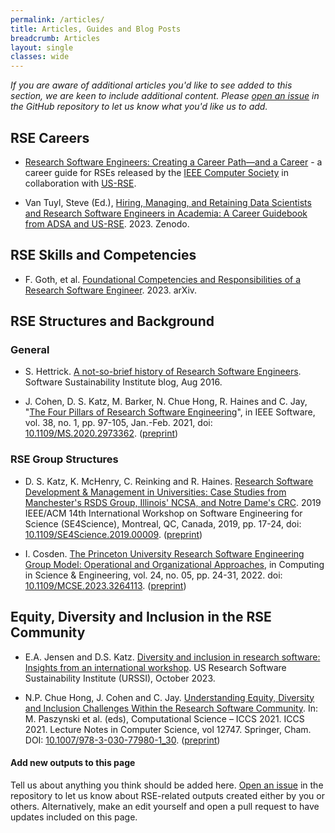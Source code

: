 ```yaml
---
permalink: /articles/
title: Articles, Guides and Blog Posts
breadcrumb: Articles
layout: single
classes: wide
---
```


_If you are aware of additional articles you'd like to see added to this
section, we are keen to include additional content. Please
[open an
issue](https://github.com/RSEToolkit/RSEToolkit.github.io/issues/new/choose)
in the GitHub repository to let us know what you'd like us to add._

## RSE Careers

 * [Research Software Engineers: Creating a Career Path—and a
   Career](https://doi.org/10.5281/zenodo.10073233) - a career guide for RSEs
   released by the [IEEE Computer Society](https://www.computer.org/) in
   collaboration with [US-RSE](https://us-rse.org/).

 * Van Tuyl, Steve (Ed.), [Hiring, Managing, and Retaining Data Scientists and
   Research Software Engineers in Academia: A Career Guidebook from ADSA and
   US-RSE](https://doi.org/10.5281/zenodo.8264152). 2023. Zenodo.

## RSE Skills and Competencies

 * F. Goth, et al. [Foundational Competencies and Responsibilities of a Research
   Software Engineer](https://arxiv.org/abs/2311.11457). 2023. arXiv.

## RSE Structures and Background

### General
   * S. Hettrick. [A not-so-brief history of Research Software
     Engineers](https://www.software.ac.uk/blog/not-so-brief-history-research-software-engineers-0).
     Software Sustainability Institute blog, Aug 2016.

   * J. Cohen, D. S. Katz, M. Barker, N. Chue Hong, R. Haines and C. Jay, "[The
     Four Pillars of Research Software
     Engineering](https://ieeexplore.ieee.org/document/8994167)", in IEEE
     Software, vol. 38, no. 1, pp. 97-105, Jan.-Feb. 2021, doi:
     [10.1109/MS.2020.2973362](https://doi.org/10.1109/MS.2020.2973362).
     ([preprint](https://doi.org/10.48550/arXiv.2002.01035))

### RSE Group Structures

   * D. S. Katz, K. McHenry, C. Reinking and R. Haines. [Research Software
     Development & Management in Universities: Case Studies from
     Manchester's RSDS Group, Illinois' NCSA, and Notre Dame's CRC](
        https://ieeexplore.ieee.org/document/8823733).
      2019 IEEE/ACM 14th International Workshop on Software Engineering for
      Science (SE4Science), Montreal, QC, Canada, 2019, pp. 17-24,
      doi: [10.1109/SE4Science.2019.00009](
        https://doi.org/10.1109/SE4Science.2019.00009).
      ([preprint](http://arxiv.org/abs/1903.00732))

   * I. Cosden. [The Princeton University Research Software Engineering Group
     Model: Operational and Organizational Approaches](
        https://doi.ieeecomputersociety.org/10.1109/MCSE.2023.3264113), in
      Computing in Science & Engineering, vol. 24, no. 05, pp. 24-31, 2022.
      doi: [10.1109/MCSE.2023.3264113](
        https://doi.ieeecomputersociety.org/10.1109/MCSE.2023.3264113).
      ([preprint](https://arxiv.org/abs/2210.16261))


## Equity, Diversity and Inclusion in the RSE Community

 * E.A. Jensen and D.S. Katz. [Diversity and inclusion in research software:
   Insights from an international
   workshop](https://urssi.us/blog/2023/10/26/diversity-and-inclusion-in-research-software-insights-from-an-international-workshop/).
   US Research Software Sustainability Institute (URSSI), October 2023.

 * N.P. Chue Hong, J. Cohen and C. Jay. [Understanding Equity, Diversity and
   Inclusion Challenges Within the Research Software
   Community](https://doi.org/10.1007/978-3-030-77980-1_30). In: M. Paszynski
   et al. (eds), Computational Science – ICCS 2021. ICCS 2021. Lecture Notes in
   Computer Science, vol 12747. Springer, Cham. DOI:
   [10.1007/978-3-030-77980-1_30](https://doi.org/10.1007/978-3-030-77980-1_30).
   ([preprint](https://doi.org/10.48550/arXiv.2104.01712))

#### Add new outputs to this page

Tell us about anything you think should be added here. [Open an
issue](https://github.com/RSEToolkit/RSEToolkit.github.io/issues/new/choose) in
the repository to let us know about RSE-related outputs created either by you
or others. Alternatively, make an edit yourself and open a pull request to have
updates included on this page.
